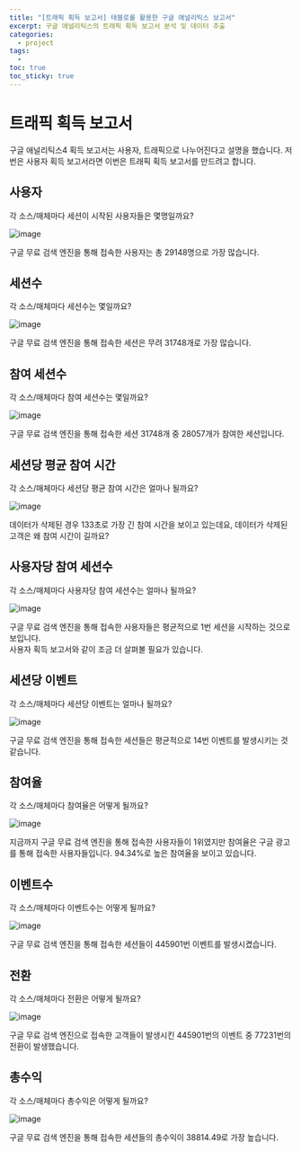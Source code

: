 ```yaml
---
title: "[트래픽 획득 보고서] 태블로를 활용한 구글 애널리틱스 보고서"
excerpt: 구글 애널리틱스의 트래픽 획득 보고서 분석 및 데이터 추출
categories:
  - project
tags:
  - 
toc: true
toc_sticky: true
---
```


# 트래픽 획득 보고서

구글 애널리틱스4 획득 보고서는 사용자, 트래픽으로 나누어진다고 설명을 했습니다. 저번은 사용자 획득 보고서라면 이번은 트래픽 획득 보고서를 만드려고 합니다.   

## 사용자

각 소스/매체마다 세션이 시작된 사용자들은 몇명일까요?   

![image](https://github.com/wbin0718/google_analytics_dashboard/assets/104637982/c6ecaece-13e3-42b8-af1c-273ea196039d)

구글 무료 검색 엔진을 통해 접속한 사용자는 총 29148명으로 가장 많습니다.

## 세션수

각 소스/매체마다 세션수는 몇일까요?   

![image](https://github.com/wbin0718/google_analytics_dashboard/assets/104637982/f403d36c-0bf0-4bdd-9ffe-ea66d6a1e4b9)

구글 무료 검색 엔진을 통해 접속한 세션은 무려 31748개로 가장 많습니다.

## 참여 세션수

각 소스/매체마다 참여 세션수는 몇일까요?

![image](https://github.com/wbin0718/google_analytics_dashboard/assets/104637982/8c805ca4-aada-4bc2-b332-3f336b343bf4)

구글 무료 검색 엔진을 통해 접속한 세션 31748개 중 28057개가 참여한 세션입니다.

## 세션당 평균 참여 시간

각 소스/매체마다 세션당 평균 참여 시간은 얼마나 될까요?   

![image](https://github.com/wbin0718/google_analytics_dashboard/assets/104637982/53d5ebb0-1fa4-451f-bdb0-a3ae9a8b2e32)

데이터가 삭제된 경우 133초로 가장 긴 참여 시간을 보이고 있는데요, 데이터가 삭제된 고객은 왜 참여 시간이 길까요?

## 사용자당 참여 세션수

각 소스/매체마다 사용자당 참여 세션수는 얼마나 될까요?   

![image](https://github.com/wbin0718/google_analytics_dashboard/assets/104637982/0ae7ab44-9728-4280-a8b5-33e89728c0e4)

구글 무료 검색 엔진을 통해 접속한 사용자들은 평균적으로 1번 세션을 시작하는 것으로 보입니다.   
사용자 획득 보고서와 같이 조금 더 살펴볼 필요가 있습니다.   

## 세션당 이벤트

각 소스/매체마다 세션당 이벤트는 얼마나 될까요?   

![image](https://github.com/wbin0718/google_analytics_dashboard/assets/104637982/f21c0657-42cd-4b86-a73f-fc4d18d0578c)

구글 무료 검색 엔진을 통해 접속한 세션들은 평균적으로 14번 이벤트를 발생시키는 것 같습니다.

## 참여율

각 소스/매체마다 참여율은 어떻게 될까요?   

![image](https://github.com/wbin0718/google_analytics_dashboard/assets/104637982/f2460ab2-36e9-4d4a-a4b3-16d3163d568c)

지금까지 구글 무료 검색 엔진을 통해 접속한 사용자들이 1위였지만 참여율은 구글 광고를 통해 접속한 사용자들입니다. 94.34%로 높은 참여율을 보이고 있습니다.

## 이벤트수

각 소스/매체마다 이벤트수는 어떻게 될까요?

![image](https://github.com/wbin0718/google_analytics_dashboard/assets/104637982/c52b8c3d-d4e9-4cfd-9c60-d59fbf7f7ce0)

구글 무료 검색 엔진을 통해 접속한 세션들이 445901번 이벤트를 발생시켰습니다.

## 전환

각 소스/매체마다 전환은 어떻게 될까요?

![image](https://github.com/wbin0718/google_analytics_dashboard/assets/104637982/f98c8a16-6cf7-4ee7-9639-002f80d49a38)

구글 무료 검색 엔진으로 접속한 고객들이 발생시킨 445901번의 이벤트 중 77231번의 전환이 발생했습니다.

## 총수익

각 소스/매체마다 총수익은 어떻게 될까요?   

![image](https://github.com/wbin0718/google_analytics_dashboard/assets/104637982/42cb7250-fa3a-4a86-8bf0-7509e1d674a0)

구글 무료 검색 엔진을 통해 접속한 세션들의 총수익이 38814.49로 가장 높습니다.